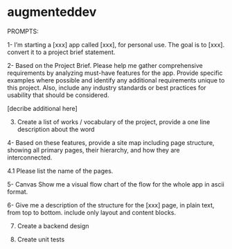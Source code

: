 # augmenteddev

PROMPTS:

1- I’m starting a [xxx] app called [xxx], for personal use. The goal is to [xxx]. convert it to a project brief statement.


2- Based on the Project Brief. Please help me gather comprehensive requirements by analyzing must-have features for the app. Provide specific examples where possible and identify any additional requirements unique to this project. Also, include any industry standards or best practices for usability that should be considered.

[decribe additional here]

3. Create a list of works / vocabulary of the project, provide a one line description about the word

4- Based on these features, provide a site map including page structure, showing all primary pages, their hierarchy, and how they are interconnected.

4.1 Please list the name of the pages.

5- Canvas Show me a visual flow chart of the flow for the whole app in ascii format.

6- Give me a description of the structure for the [xxx] page, in plain text, from top to bottom. include only layout and content blocks.

7. Create a backend design

8. Create unit tests
